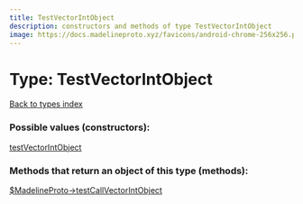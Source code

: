 ```yaml
---
title: TestVectorIntObject
description: constructors and methods of type TestVectorIntObject
image: https://docs.madelineproto.xyz/favicons/android-chrome-256x256.png
---
```

# Type: TestVectorIntObject  
[Back to types index](index.md)



### Possible values (constructors):

[testVectorIntObject](../constructors/testVectorIntObject.md)  



### Methods that return an object of this type (methods):

[$MadelineProto->testCallVectorIntObject](../methods/testCallVectorIntObject.md)  



